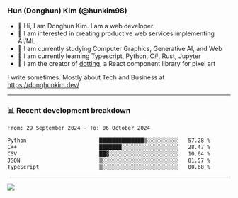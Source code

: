 ### Hun (Donghun) Kim (@hunkim98)

- 👋 Hi, I am Donghun Kim. I am a web developer. 
- 🤔 I am interested in creating productive web services implementing AI/ML
- 🔭 I am currently studying Computer Graphics, Generative AI, and Web 
- 🌱 I am currently learning Typescript, Python, C#, Rust, Jupyter
- 🎨 I am the creator of [dotting](https://github.com/hunkim98/dotting), a React component library for pixel art

I write sometimes. Mostly about Tech and Business at https://donghunkim.dev/

---
### 📊 Recent development breakdown
<!--START_SECTION:waka-->

```txt
From: 29 September 2024 - To: 06 October 2024

Python                       ██████████████▒░░░░░░░░░░   57.28 %
C++                          ███████░░░░░░░░░░░░░░░░░░   28.47 %
CSV                          ██▓░░░░░░░░░░░░░░░░░░░░░░   10.64 %
JSON                         ▒░░░░░░░░░░░░░░░░░░░░░░░░   01.57 %
TypeScript                   ▒░░░░░░░░░░░░░░░░░░░░░░░░   00.68 %
```

<!--END_SECTION:waka-->
---

<!-- <div align='center'> -->
  <img align="center" src="https://github-readme-stats.vercel.app/api?username=hunkim98&theme=dark&show_icons=true"/>
<!-- </div> -->
<!--
**hunkim98/hunkim98** is a ✨ _special_ ✨ repository because its `README.md` (this file) appears on your GitHub profile.

Here are some ideas to get you started:

- 🔭 I’m currently working on ...
- 🌱 I’m currently learning ...
- 👯 I’m looking to collaborate on ...
- 🤔 I’m looking for help with ...
- 💬 Ask me about ...
- 📫 How to reach me: ...
- 😄 Pronouns: ...
- ⚡ Fun fact: ...
-->
